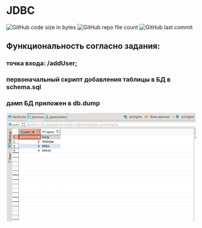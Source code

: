 # JDBC

![GitHub code size in bytes](https://img.shields.io/github/languages/code-size/bones-wp/Aston_03_JDBC)
![GitHub repo file count](https://img.shields.io/github/directory-file-count/bones-wp/Aston_03_JDBC)
![GitHub last commit](https://img.shields.io/github/last-commit/bones-wp/Aston_03_JDBC)

## Функциональность согласно задания:
### точка входа: /addUser;
### первоначальный скрипт добавления таблицы в БД в schema.sql
### дамп БД приложен в db.dump


![DB.png](src%2Fmain%2Fresources%2Fstatic%2FDB.png)